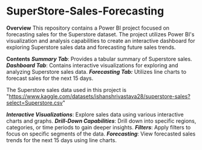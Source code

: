 # SuperStore-Sales-Forecasting


**Overview**
This repository contains a Power BI project focused on forecasting sales for the Superstore dataset. The project utilizes Power BI's visualization and analysis capabilities to create an interactive dashboard for exploring Superstore sales data and forecasting future sales trends.

**Contents**
_**Summary Tab**_: Provides a tabular summary of Superstore sales.
_**Dashboard Tab**_: Contains interactive visualizations for exploring and analyzing Superstore sales data.
_**Forecasting Tab:**_ Utilizes line charts to forecast sales for the next 15 days.

The Superstore sales data used in this project is "https://www.kaggle.com/datasets/ishanshrivastava28/superstore-sales?select=Superstore.csv"

_**Interactive Visualizations**_: Explore sales data using various interactive charts and graphs.
_**Drill-Down Capabilities**_: Drill down into specific regions, categories, or time periods to gain deeper insights.
_**Filters**_: Apply filters to focus on specific segments of the data.
_**Forecasting**_: View forecasted sales trends for the next 15 days using line charts.


